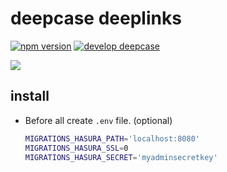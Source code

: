 # deepcase deeplinks

[![npm version](https://badge.fury.io/js/%40deepcase%2Fdeeplinks.svg)](https://badge.fury.io/js/%40deepcase%2Fdeeplinks) 
[![develop deepcase](https://badgen.net/badge/develop/deepcase)](https://github.com/deepcase/deepcase)

[![](https://raw.githubusercontent.com/play-with-docker/stacks/master/assets/images/button.png)](https://labs.play-with-docker.com/?stack=https://raw.githubusercontent.com/deepcase/deeplinks/docker-hub-menzorg-deepcase-main/docker-compose.yml)

## install

- Before all create `.env` file. (optional)
  ```sh
  MIGRATIONS_HASURA_PATH='localhost:8080'
  MIGRATIONS_HASURA_SSL=0
  MIGRATIONS_HASURA_SECRET='myadminsecretkey'
  ```
